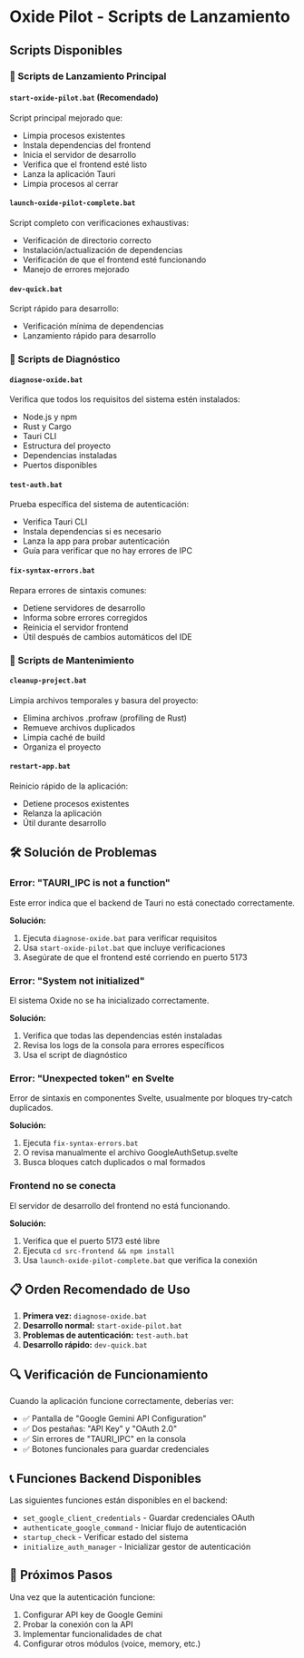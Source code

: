 # Oxide Pilot - Scripts de Lanzamiento

## Scripts Disponibles

### 🚀 Scripts de Lanzamiento Principal

#### `start-oxide-pilot.bat` (Recomendado)
Script principal mejorado que:
- Limpia procesos existentes
- Instala dependencias del frontend
- Inicia el servidor de desarrollo
- Verifica que el frontend esté listo
- Lanza la aplicación Tauri
- Limpia procesos al cerrar

#### `launch-oxide-pilot-complete.bat`
Script completo con verificaciones exhaustivas:
- Verificación de directorio correcto
- Instalación/actualización de dependencias
- Verificación de que el frontend esté funcionando
- Manejo de errores mejorado

#### `dev-quick.bat`
Script rápido para desarrollo:
- Verificación mínima de dependencias
- Lanzamiento rápido para desarrollo

### 🔧 Scripts de Diagnóstico

#### `diagnose-oxide.bat`
Verifica que todos los requisitos del sistema estén instalados:
- Node.js y npm
- Rust y Cargo
- Tauri CLI
- Estructura del proyecto
- Dependencias instaladas
- Puertos disponibles

#### `test-auth.bat`
Prueba específica del sistema de autenticación:
- Verifica Tauri CLI
- Instala dependencias si es necesario
- Lanza la app para probar autenticación
- Guía para verificar que no hay errores de IPC

#### `fix-syntax-errors.bat`
Repara errores de sintaxis comunes:
- Detiene servidores de desarrollo
- Informa sobre errores corregidos
- Reinicia el servidor frontend
- Útil después de cambios automáticos del IDE

### 🧹 Scripts de Mantenimiento

#### `cleanup-project.bat`
Limpia archivos temporales y basura del proyecto:
- Elimina archivos .profraw (profiling de Rust)
- Remueve archivos duplicados
- Limpia caché de build
- Organiza el proyecto

#### `restart-app.bat`
Reinicio rápido de la aplicación:
- Detiene procesos existentes
- Relanza la aplicación
- Útil durante desarrollo

## 🛠️ Solución de Problemas

### Error: "TAURI_IPC is not a function"
Este error indica que el backend de Tauri no está conectado correctamente.

**Solución:**
1. Ejecuta `diagnose-oxide.bat` para verificar requisitos
2. Usa `start-oxide-pilot.bat` que incluye verificaciones
3. Asegúrate de que el frontend esté corriendo en puerto 5173

### Error: "System not initialized"
El sistema Oxide no se ha inicializado correctamente.

**Solución:**
1. Verifica que todas las dependencias estén instaladas
2. Revisa los logs de la consola para errores específicos
3. Usa el script de diagnóstico

### Error: "Unexpected token" en Svelte
Error de sintaxis en componentes Svelte, usualmente por bloques try-catch duplicados.

**Solución:**
1. Ejecuta `fix-syntax-errors.bat`
2. O revisa manualmente el archivo GoogleAuthSetup.svelte
3. Busca bloques catch duplicados o mal formados

### Frontend no se conecta
El servidor de desarrollo del frontend no está funcionando.

**Solución:**
1. Verifica que el puerto 5173 esté libre
2. Ejecuta `cd src-frontend && npm install`
3. Usa `launch-oxide-pilot-complete.bat` que verifica la conexión

## 📋 Orden Recomendado de Uso

1. **Primera vez:** `diagnose-oxide.bat`
2. **Desarrollo normal:** `start-oxide-pilot.bat`
3. **Problemas de autenticación:** `test-auth.bat`
4. **Desarrollo rápido:** `dev-quick.bat`

## 🔍 Verificación de Funcionamiento

Cuando la aplicación funcione correctamente, deberías ver:
- ✅ Pantalla de "Google Gemini API Configuration"
- ✅ Dos pestañas: "API Key" y "OAuth 2.0"
- ✅ Sin errores de "TAURI_IPC" en la consola
- ✅ Botones funcionales para guardar credenciales

## 📞 Funciones Backend Disponibles

Las siguientes funciones están disponibles en el backend:
- `set_google_client_credentials` - Guardar credenciales OAuth
- `authenticate_google_command` - Iniciar flujo de autenticación
- `startup_check` - Verificar estado del sistema
- `initialize_auth_manager` - Inicializar gestor de autenticación

## 🎯 Próximos Pasos

Una vez que la autenticación funcione:
1. Configurar API key de Google Gemini
2. Probar la conexión con la API
3. Implementar funcionalidades de chat
4. Configurar otros módulos (voice, memory, etc.)